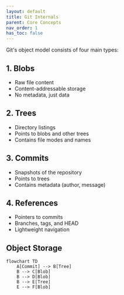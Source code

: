 ```yaml
---
layout: default
title: Git Internals
parent: Core Concepts
nav_order: 1
has_toc: false
---
```


Git's object model consists of four main types:

## 1. Blobs

- Raw file content
- Content-addressable storage
- No metadata, just data

## 2. Trees

- Directory listings
- Points to blobs and other trees
- Contains file modes and names

## 3. Commits

- Snapshots of the repository
- Points to trees
- Contains metadata (author, message)

## 4. References

- Pointers to commits
- Branches, tags, and HEAD
- Lightweight navigation

## Object Storage

```mermaid
flowchart TD
    A[Commit] --> B[Tree]
    B --> C[Blob]
    B --> D[Blob]
    B --> E[Tree]
    E --> F[Blob]
```
